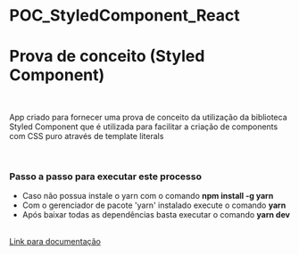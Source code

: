 # POC_StyledComponent_React

<h1>Prova de conceito (Styled Component)</h1>
<br/>
<p>App criado para fornecer uma prova de conceito da utilização da biblioteca Styled Component que é utilizada para facilitar a criação de components com CSS puro através de template literals</p>
<br/>
<h3>Passo a passo para executar este processo</h3>
<ul>
  <li>Caso não possua instale o yarn com o comando <strong>npm install -g yarn</strong></li>
  <li>Com o gerenciador de pacote 'yarn' instalado execute o comando <strong>yarn</strong></li>
  <li>Após baixar todas as dependências basta executar o comando <strong>yarn dev</strong></li>
</ul>
<br/>
<a href="https://styled-components.com/">Link para documentação</a>

